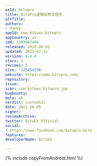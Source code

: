 ```yaml
---
wsId: bitopro
title: BitoPro虛擬貨幣交易所
altTitle: 
authors:
- danny
appId: com.bitoex.bitopro
appCountry: us
idd: 1393007496
released: 2018-08-03
updated: 2023-07-31
version: 4.4.6
stars: 2
reviews: 5
size: '125454336'
website: https://www.bitopro.com/
repository: 
issue: 
icon: com.bitoex.bitopro.jpg
bugbounty: 
meta: ok
verdict: custodial
date: 2021-10-05
signer: 
reviewArchive: 
twitter: BitoEX_Official
social:
- https://www.facebook.com/bitopro.bito
features: 
developerName: BitoEX

---
```


{% include copyFromAndroid.html %}
